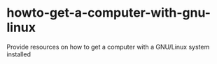 # howto-get-a-computer-with-gnu-linux
Provide resources on how to get a computer with a GNU/Linux system installed

